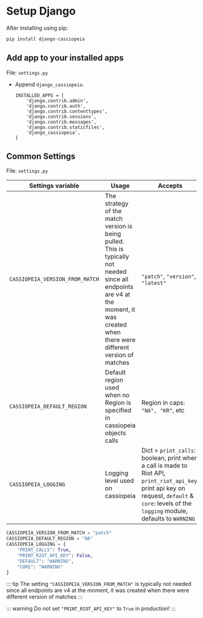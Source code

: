 # Setup Django

After installing using pip: 
```python
pip install django-cassiopeia
```

## Add app to your installed apps

File: `settings.py`

* Append `django_cassiopeia`.

    ```python{8}
    INSTALLED_APPS = [
        'django.contrib.admin',
        'django.contrib.auth',
        'django.contrib.contenttypes',
        'django.contrib.sessions',
        'django.contrib.messages',
        'django.contrib.staticfiles',
        'django_cassiopeia',
    ]
    ```

## Common Settings

File: `settings.py`

| Settings variable             | Usage | Accepts | Default |
| ----------------------------- | ----- | ------- | ------- |
| `CASSIOPEIA_VERSION_FROM_MATCH` | The strategy of the match version is being pulled. This is typically not needed since all endpoints are v4 at the moment, it was created when there were different version of matches | `"patch"`, `"version"`, `"latest"` | `"patch"` |
| `CASSIOPEIA_DEFAULT_REGION` | Default region used when no Region is specified in cassiopeia objects calls | Region in caps: `"NA", "KR"`, etc | `"NA"` |
| `CASSIOPEIA_LOGGING` | Logging level used on cassiopeia | Dict > `print_calls`: boolean, print when a call is made to Riot API, `print_riot_api_key`: print api key on request, `default` & `core`: levels of the `logging` module, defaults to `WARNING` | Example below is default |

```python
CASSIOPEIA_VERSION_FROM_MATCH = "patch"
CASSIOPEIA_DEFAULT_REGION = "NA"
CASSIOPEIA_LOGGING = {
    "PRINT_CALLS": True,
    "PRINT_RIOT_API_KEY": False,
    "DEFAULT": "WARNING",
    "CORE": "WARNING"
}
```
::: tip
The setting `"CASSIOPEIA_VERSION_FROM_MATCH"` is typically not needed since all endpoints are v4 at the moment, it was created when there were different version of matches
:::

::: warning
Do not set `"PRINT_RIOT_API_KEY"` to `True` in production!
:::